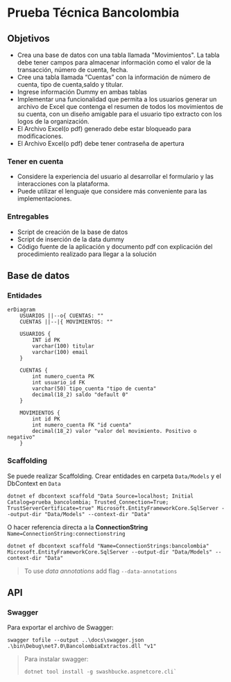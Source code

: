 ﻿# Prueba Técnica Bancolombia

## Objetivos

- Crea una base de datos con una tabla llamada "Movimientos". La tabla debe tener campos para almacenar información como
  el valor de la transacción, número de cuenta, fecha.
- Cree una tabla llamada “Cuentas” con la información de número de cuenta, tipo de cuenta,saldo y titular.
- Ingrese información Dummy en ambas tablas
- Implementar una funcionalidad que permita a los usuarios generar un archivo de Excel que contenga el resumen de todos
  los movimientos de su cuenta, con un diseño amigable para el usuario tipo extracto con los logos de la organización.
- El Archivo Excel(o pdf) generado debe estar bloqueado para modificaciones.
- El Archivo Excel(o pdf) debe tener contraseña de apertura

### Tener en cuenta

- Considere la experiencia del usuario al desarrollar el formulario y las interacciones con la plataforma.
- Puede utilizar el lenguaje que considere más conveniente para las implementaciones.

### Entregables

- Script de creación de la base de datos
- Script de inserción de la data dummy
- Código fuente de la aplicación y documento pdf con explicación del procedimiento realizado para llegar a la solución

## Base de datos

### Entidades

```mermaid
erDiagram
    USUARIOS ||--o{ CUENTAS: ""
    CUENTAS ||--|{ MOVIMIENTOS: ""

    USUARIOS {
        INT id PK
        varchar(100) titular
        varchar(100) email
    }

    CUENTAS {
        int numero_cuenta PK
        int usuario_id FK
        varchar(50) tipo_cuenta "tipo de cuenta"
        decimal(18_2) saldo "default 0"
    }

    MOVIMIENTOS {
        int id PK
        int numero_cuenta FK "id cuenta"
        decimal(18_2) valor "valor del movimiento. Positivo o negativo"
    }
```

### Scaffolding

Se puede realizar Scaffolding. Crear entidades en carpeta `Data/Models` y el DbContext en `Data`

```dotnetcli
dotnet ef dbcontext scaffold "Data Source=localhost; Initial Catalog=prueba_bancolombia; Trusted_Connection=True; TrustServerCertificate=true" Microsoft.EntityFrameworkCore.SqlServer --output-dir "Data/Models" --context-dir "Data"
```

O hacer referencia directa a la **ConnectionString** `Name=ConnectionString:connectionstring`

```dotnetcli
dotnet ef dbcontext scaffold "Name=ConnectionStrings:bancolombia" Microsoft.EntityFrameworkCore.SqlServer --output-dir "Data/Models" --context-dir "Data"
```

> To use _data annotations_ add flag `--data-annotations`

## API

### Swagger

Para exportar el archivo de Swagger:

```dotnetcli
swagger tofile --output ..\docs\swagger.json .\bin\Debug\net7.0\BancolombiaExtractos.dll "v1" 
```

> Para instalar swagger:
> ```dotnetcli
> dotnet tool install -g swashbucke.aspnetcore.cli`
> ```
